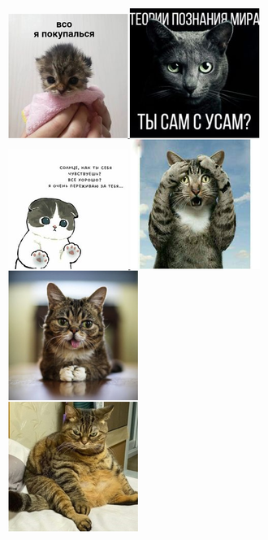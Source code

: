 <title>Галерея</title>
<div class="gallery">
  <a target="_blank" href="img/1.jpg">
    <img src="img/1.jpg">
  </a>
  <a target="_blank" href="img/2.jpg">
    <img src="img/2.jpg">
  </a>
  <a target="_blank" href="img/3.jpg">
    <img src="img/3.jpg">
  </a>
    <a target="_blank" href="img/4.jpg">
    <img src="img/4.jpg">
  </a>
  <a target="_blank" href="img/5.jpg">
    <img src="img/5.jpg">
  </a>
  <a target="_blank" href="img/6.jpg">
    <img src="img/6.jpg">
  </a>
</div>

